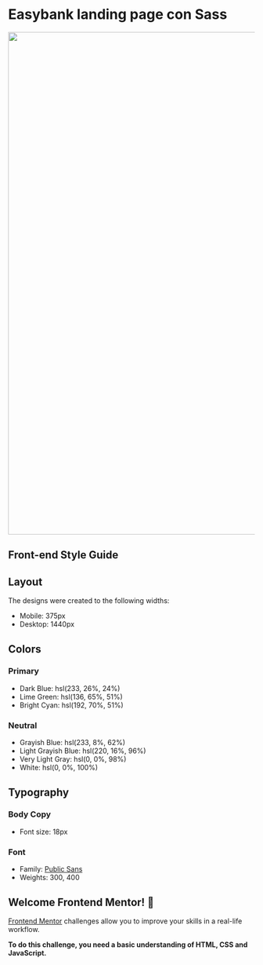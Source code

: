 # Easybank landing page con Sass

<p align="center">
  <a href="https://repository-images.githubusercontent.com/266900712/950b3e80-9eb6-11ea-9b4e-010725c3cc11" target="_black">
    <img src="https://repository-images.githubusercontent.com/266900712/950b3e80-9eb6-11ea-9b4e-010725c3cc11" width="1024">
  </a>
</p>

## Front-end Style Guide

## Layout

The designs were created to the following widths:

- Mobile: 375px
- Desktop: 1440px

## Colors

### Primary

- Dark Blue: hsl(233, 26%, 24%)
- Lime Green: hsl(136, 65%, 51%)
- Bright Cyan: hsl(192, 70%, 51%)

### Neutral

- Grayish Blue: hsl(233, 8%, 62%)
- Light Grayish Blue: hsl(220, 16%, 96%)
- Very Light Gray: hsl(0, 0%, 98%)
- White: hsl(0, 0%, 100%)

## Typography

### Body Copy

- Font size: 18px

### Font

- Family: [Public Sans](https://fonts.google.com/specimen/Public+Sans)
- Weights: 300, 400

## Welcome Frontend Mentor! 👋

[Frontend Mentor](https://www.frontendmentor.io) challenges allow you to improve your skills in a real-life workflow.

**To do this challenge, you need a basic understanding of HTML, CSS and JavaScript.**
